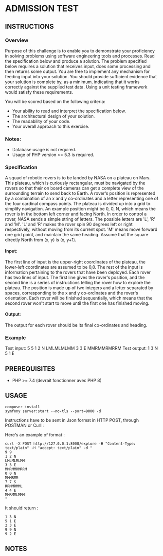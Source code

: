ADMISSION TEST
=================


INSTRUCTIONS
-----------------

### Overview


Purpose of this challenge is to enable you to demonstrate your proficiency in solving problems
using software engineering tools and processes. Read the specification below and produce a
solution.
The problem specified below requires a solution that receives input, does some processing and
then returns some output. You are free to implement any mechanism for feeding input into your
solution. You should provide sufficient evidence that your solution is complete by, as a
minimum, indicating that it works correctly against the supplied test data. Using a unit testing
framework would satisfy these requirements.

You will be scored based on the following criteria:
- Your ability to read and interpret the specification below.
- The architectural design of your solution.
- The readability of your code.
- Your overall approach to this exercise.

### Notes:

- Database usage is not required.
- Usage of PHP version >= 5.3 is required.

###  Specification

A squad of robotic rovers is to be landed by NASA on a plateau on Mars.
This plateau, which is curiously rectangular, must be navigated by the rovers so that their on
board cameras can get a complete view of the surrounding terrain to send back to Earth.
A rover's position is represented by a combination of an x and y co-ordinates and a letter
representing one of the four cardinal compass points. The plateau is divided up into a grid to
simplify navigation. An example position might be 0, 0, N, which means the rover is in the
bottom left corner and facing North.
In order to control a rover, NASA sends a simple string of letters. The possible letters are 'L', 'R'
and 'M'. 'L' and 'R' makes the rover spin 90 degrees left or right respectively, without moving
from its current spot.
'M' means move forward one grid point, and maintain the same heading.
Assume that the square directly North from (x, y) is (x, y+1).

#### Input:

The first line of input is the upper-right coordinates of the plateau, the lower-left coordinates are
assumed to be 0,0.
The rest of the input is information pertaining to the rovers that have been deployed. Each rover
has two lines of input. The first line gives the rover's position, and the second line is a series of
instructions telling the rover how to explore the plateau.
The position is made up of two integers and a letter separated by spaces, corresponding to the
x and y co-ordinates and the rover's orientation.
Each rover will be finished sequentially, which means that the second rover won't start to move
until the first one has finished moving.

#### Output:

The output for each rover should be its final co-ordinates and heading.

### Example

Test input:
5 5
1 2 N
LMLMLMLMM
3 3 E
MMRMMRMRRM
Test output:
1 3 N
5 1 E


PREREQUISITES
-----------------

- PHP >= 7.4 (devrait fonctionner avec PHP 8)


USAGE
-----------------

```
composer install
symfony server:start --no-tls --port=8000 -d
```

Instructions have to be sent in Json format in HTTP POST, through POSTMAN or Curl :

Here's an example of format :

````
curl -X POST http://127.0.0.1:8000/explore -H "Content-Type: text/plain" -H "accept: text/plain" -d "
9 9
1 2 N
LMLMLMLMM
3 3 E
MMRMMRMRRM
0 0 N
MMMRMM
7 7 S
RRMMRMML
4 4 E
MMRMMLMMM
"
````

It should return :
```
1 3 N
5 1 E
2 3 E
9 9 N
9 2 E
```


NOTES
-----------------


